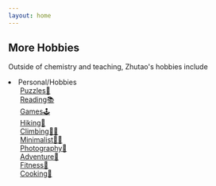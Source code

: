 ```yaml
---
layout: home
---
```


## More Hobbies

Outside of chemistry and teaching, Zhutao's hobbies include

<li>Personal/Hobbies
<ul>
    <li><a href="{{ site.github.url }}/s/hobbies-puzzles">Puzzles🧩</a></li>
    <li><a href="{{ site.github.url }}/s/hobbies-reading">Reading📚</a></li>
    <li><a href="{{ site.github.url }}/s/hobbies-games">Games🕹️</a></li>
    <li><a href="{{ site.github.url }}/s/hobbies-hiking">Hiking🌄</a></li>
    <li><a href="{{ site.github.url }}/s/hobbies-climbing">Climbing🧗‍♂️</a></li>
    <li><a href="{{ site.github.url }}/s/hobbies-minimalst">Minimalist🚶‍♂️</a></li>
    <li><a href="{{ site.github.url }}/s/hobbies-photography">Photography📸</a></li>
    <li><a href="{{ site.github.url }}/s/hobbies-adventure">Adventure🌄</a></li>
    <li><a href="{{ site.github.url }}/s/hobbies-trails"></a></li>
    <li><a href="{{ site.github.url }}/s/hobbies-fitness">Fitness💪</a></li>
    <li><a href="{{ site.github.url }}/s/hobbies-cooking">Cooking🍳</a></li>
</ul>
</li>

<style>
    /* To create a hyperlink in HTML without an underline 
    a {
      text-decoration: none;
      color: blue;
    }*/
    /* Remove bullets from the outer list */
    ul {
      list-style-type: none;
    }
    
    /* Remove bullets none, Add bullets to the nested list circle */
    ul ul {
      list-style-type: none;
    }
    
    /* Indent the nested list */
    ul ul {
      margin-left: 20px;
    }
  </style>
  
